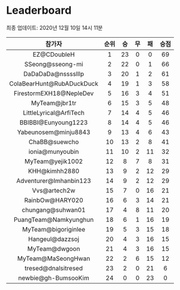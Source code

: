 # Leaderboard
최종 업데이트: 2020년 12월 10일 14시 11분




| 참가자 | 순위 | 승 | 무 | 패 | 승점 |
|:---:|:---:|:---:|:---:|:---:|:---:|
| EZ@CDoubleH | 1 | 23 | 0 | 0 | 69 |
| SSeong@sseong-mi | 2 | 22 | 0 | 1 | 66 |
| DaDaDaDa@nsssslllp | 3 | 20 | 1 | 2 | 61 |
| ColaBearHunt@RubADuckDuck | 4 | 19 | 1 | 3 | 58 |
| FirestormEXH18@NepleDev | 5 | 16 | 3 | 4 | 51 |
| MyTeam@jbr1tr | 6 | 15 | 3 | 5 | 48 |
| LittleLyrical@ArfiTech | 7 | 14 | 4 | 5 | 46 |
| BBIBBI@Eunyoung1223 | 8 | 14 | 4 | 5 | 46 |
| Yabeunosem@minju8843 | 9 | 13 | 4 | 6 | 43 |
| ChaBB@suewcho | 10 | 13 | 2 | 8 | 41 |
| ionia@munyoubin | 11 | 10 | 2 | 11 | 32 |
| MyTeam@yejik1002 | 12 | 8 | 7 | 8 | 31 |
| KHH@kimhh2880 | 13 | 9 | 2 | 12 | 29 |
| Adventurer@Imhanbin123 | 14 | 9 | 2 | 12 | 29 |
| Vvs@artech2w | 15 | 7 | 0 | 16 | 21 |
| RainbOw@HARY020 | 16 | 6 | 3 | 14 | 21 |
| chungang@suhwan01 | 17 | 4 | 8 | 11 | 20 |
| PuangTeam@Namkyunghun | 18 | 6 | 1 | 16 | 19 |
| MyTeam@bigoriginlee | 19 | 5 | 3 | 15 | 18 |
| Hangeul@dazzsoj | 20 | 4 | 3 | 16 | 15 |
| MyTeam@dwgoon | 21 | 4 | 3 | 16 | 15 |
| MyTeam@MaSeongHwan | 22 | 2 | 6 | 15 | 12 |
| tresed@dnalsitresed | 23 | 2 | 0 | 21 | 6 |
| newbie@gh-BumsooKim | 24 | 0 | 0 | 23 | 0 |